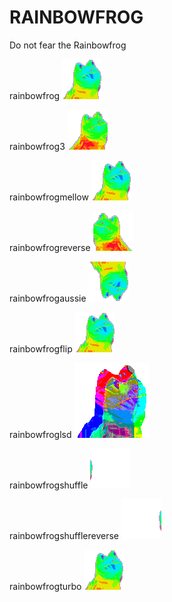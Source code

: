 # RAINBOWFROG

Do not fear the Rainbowfrog

rainbowfrog ![rainbowfrog](frogs/rainbowfrog.gif)

rainbowfrog3 ![rainbowfrog](frogs/rainbowfrog3.gif)

rainbowfrogmellow ![rainbowfrog](frogs/rainbowfrogmellow.gif)

rainbowfrogreverse ![rainbowfrog](frogs/rainbowfrogreverse.gif)

rainbowfrogaussie ![rainbowfrog](frogs/rainbowfrogaussie.gif)

rainbowfrogflip ![rainbowfrog](frogs/rainbowfrogflip.gif)

rainbowfroglsd ![rainbowfrog](frogs/rainbowfroglsd.gif)

rainbowfrogshuffle ![rainbowfrog](frogs/rainbowfrogshuffle.gif)

rainbowfrogshufflereverse ![rainbowfrog](frogs/rainbowfrogshufflereverse.gif)

rainbowfrogturbo ![rainbowfrog](frogs/rainbowfrogturbo.gif)
